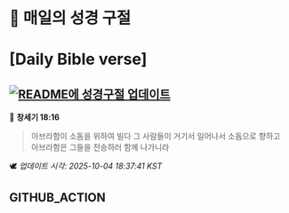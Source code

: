 # 🙏 매일의 성경 구절
# [Daily Bible verse]
## [![README에 성경구절 업데이트](https://github.com/DONGSUKA/first_test/actions/workflows/update-readme-bible.yml/badge.svg)](https://github.com/DONGSUKA/first_test/actions/workflows/update-readme-bible.yml)
<!-- START_BIBLE_VERSE -->
📖 **창세기 18:16**
> 아브라함이 소돔을 위하여 빌다 그 사람들이 거기서 일어나서 소돔으로 향하고 아브라함은 그들을 전송하러 함께 나가니라

🕊️ _업데이트 시각: 2025-10-04 18:37:41 KST_
  <!-- END_BIBLE_VERSE -->
## GITHUB_ACTION
